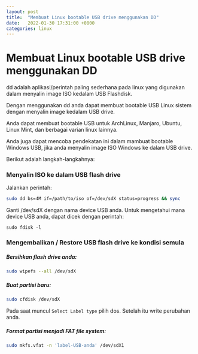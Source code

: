 ```yaml
---
layout: post
title:  "Membuat Linux bootable USB drive menggunakan DD"
date:   2022-01-30 17:31:00 +0800
categories: linux
---
```


# Membuat Linux bootable USB drive menggunakan DD

dd adalah aplikasi/perintah paling sederhana pada linux yang digunakan dalam menyalin image ISO kedalam USB Flashdisk.

Dengan menggunakan dd anda dapat membuat bootable USB Linux sistem dengan menyalin image kedalam USB drive.

Anda dapat membuat bootable USB untuk ArchLinux, Manjaro, Ubuntu, Linux Mint, dan berbagai varian linux lainnya.

Anda juga dapat mencoba pendekatan ini dalam mambuat bootable Windows USB, jika anda menyalin image ISO Windows ke dalam USB drive.

Berikut adalah langkah-langkahnya:

### Menyalin ISO ke dalam USB flash drive
Jalankan perintah:
```bash
sudo dd bs=4M if=/path/to/iso of=/dev/sdX status=progress && sync
```

Ganti /dev/sdX dengan nama device USB anda.
Untuk mengetahui mana device USB anda, dapat dicek dengan perintah:
```
sudo fdisk -l
```

### Mengembalikan / Restore USB flash drive ke kondisi semula

##### Bersihkan flash drive anda:
```bash
sudo wipefs --all /dev/sdX
```

##### Buat partisi baru:
```bash
sudo cfdisk /dev/sdX
```
Pada saat muncul `Select Label type` pilih dos. Setelah itu write perubahan anda.

##### Format partisi menjadi FAT file system:
```bash
sudo mkfs.vfat -n 'label-USB-anda' /dev/sdX1
```